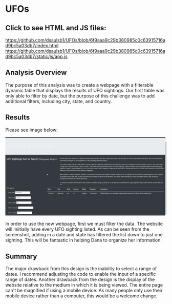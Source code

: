 # UFOs

## Click to see HTML and JS files: 
https://github.com/dsaulsb1/UFOs/blob/6f9aaa9c29b380985c0c63915716ad9bc5a03db7/index.html
https://github.com/dsaulsb1/UFOs/blob/6f9aaa9c29b380985c0c63915716ad9bc5a03db7/static/js/app.js

## Analysis Overview

The purpose of this analysis was to create a webpage with a filterable dynamic table that displays the results of UFO sightings. Our 
first table was only able to filter by date, but the purpose of this challenge was to add additional filters, including city, state,
and country.

## Results

Please see image below:

![Image](images/UFO.png)

In order to use the new webpage, first we must filter the data. The website will iniitially have every UFO sighting listed. As can be 
seen from the screenshot, adding in a date and state has filtered the list down to just one sighting. This will be fantastic in helping
Dana to organize her information.

## Summary

The major drawback from this design is the inability to select a range of dates. I recommend adjusting the code to enable the input of a specific 
range of dates. Another drawback from the design is the display of the website relative to the medium in which it is being viewed. The entire page 
can't be magnified if using a mobile device. As many people only use their mobile device rather than a computer, this would be a welcome change.

